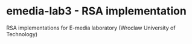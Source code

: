 # emedia-lab3 - RSA implementation

RSA implementations for E-media laboratory (Wroclaw University of Technology)
